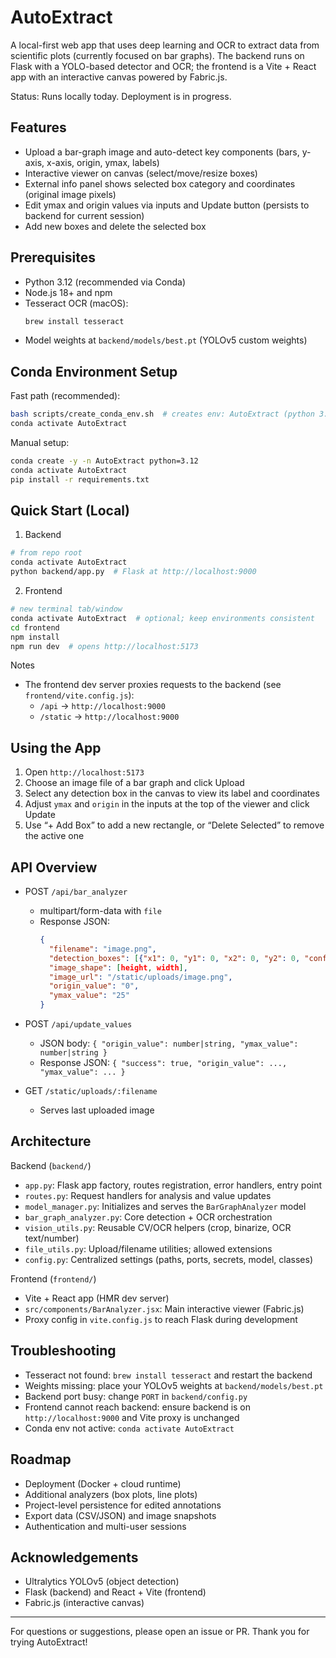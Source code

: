 # AutoExtract

A local-first web app that uses deep learning and OCR to extract data from scientific plots (currently focused on bar graphs). The backend runs on Flask with a YOLO-based detector and OCR; the frontend is a Vite + React app with an interactive canvas powered by Fabric.js.

Status: Runs locally today. Deployment is in progress.

## Features

- Upload a bar-graph image and auto-detect key components (bars, y-axis, x-axis, origin, ymax, labels)
- Interactive viewer on canvas (select/move/resize boxes)
- External info panel shows selected box category and coordinates (original image pixels)
- Edit ymax and origin values via inputs and Update button (persists to backend for current session)
- Add new boxes and delete the selected box

## Prerequisites

- Python 3.12 (recommended via Conda)
- Node.js 18+ and npm
- Tesseract OCR (macOS):
  ```bash
  brew install tesseract
  ```
- Model weights at `backend/models/best.pt` (YOLOv5 custom weights)

## Conda Environment Setup

Fast path (recommended):
```bash
bash scripts/create_conda_env.sh  # creates env: AutoExtract (python 3.12) and installs deps
conda activate AutoExtract
```

Manual setup:
```bash
conda create -y -n AutoExtract python=3.12
conda activate AutoExtract
pip install -r requirements.txt
```

## Quick Start (Local)

1) Backend
```bash
# from repo root
conda activate AutoExtract
python backend/app.py  # Flask at http://localhost:9000
```

2) Frontend
```bash
# new terminal tab/window
conda activate AutoExtract  # optional; keep environments consistent
cd frontend
npm install
npm run dev  # opens http://localhost:5173
```

Notes
- The frontend dev server proxies requests to the backend (see `frontend/vite.config.js`):
  - `/api` → `http://localhost:9000`
  - `/static` → `http://localhost:9000`

## Using the App

1. Open `http://localhost:5173`
2. Choose an image file of a bar graph and click Upload
3. Select any detection box in the canvas to view its label and coordinates
4. Adjust `ymax` and `origin` in the inputs at the top of the viewer and click Update
5. Use “+ Add Box” to add a new rectangle, or “Delete Selected” to remove the active one

## API Overview

- POST `/api/bar_analyzer`
  - multipart/form-data with `file`
  - Response JSON:
    ```json
    {
      "filename": "image.png",
      "detection_boxes": [{"x1": 0, "y1": 0, "x2": 0, "y2": 0, "conf": 0.0, "class": 0, "label": "bar"}],
      "image_shape": [height, width],
      "image_url": "/static/uploads/image.png",
      "origin_value": "0",
      "ymax_value": "25"
    }
    ```

- POST `/api/update_values`
  - JSON body: `{ "origin_value": number|string, "ymax_value": number|string }`
  - Response JSON: `{ "success": true, "origin_value": ..., "ymax_value": ... }`

- GET `/static/uploads/:filename`
  - Serves last uploaded image

## Architecture

Backend (`backend/`)
- `app.py`: Flask app factory, routes registration, error handlers, entry point
- `routes.py`: Request handlers for analysis and value updates
- `model_manager.py`: Initializes and serves the `BarGraphAnalyzer` model
- `bar_graph_analyzer.py`: Core detection + OCR orchestration
- `vision_utils.py`: Reusable CV/OCR helpers (crop, binarize, OCR text/number)
- `file_utils.py`: Upload/filename utilities; allowed extensions
- `config.py`: Centralized settings (paths, ports, secrets, model, classes)

Frontend (`frontend/`)
- Vite + React app (HMR dev server)
- `src/components/BarAnalyzer.jsx`: Main interactive viewer (Fabric.js)
- Proxy config in `vite.config.js` to reach Flask during development

## Troubleshooting

- Tesseract not found: `brew install tesseract` and restart the backend
- Weights missing: place your YOLOv5 weights at `backend/models/best.pt`
- Backend port busy: change `PORT` in `backend/config.py`
- Frontend cannot reach backend: ensure backend is on `http://localhost:9000` and Vite proxy is unchanged
- Conda env not active: `conda activate AutoExtract`

## Roadmap

- Deployment (Docker + cloud runtime)
- Additional analyzers (box plots, line plots)
- Project-level persistence for edited annotations
- Export data (CSV/JSON) and image snapshots
- Authentication and multi-user sessions

## Acknowledgements

- Ultralytics YOLOv5 (object detection)
- Flask (backend) and React + Vite (frontend)
- Fabric.js (interactive canvas)

---
For questions or suggestions, please open an issue or PR. Thank you for trying AutoExtract!
